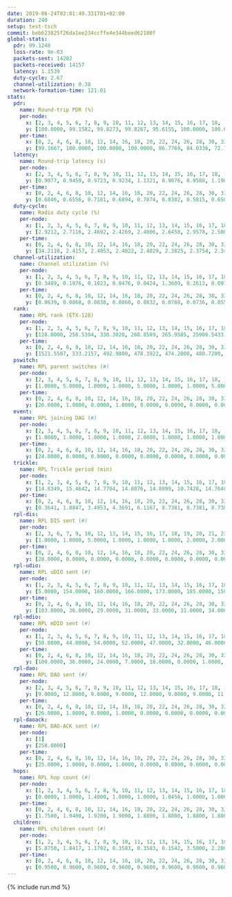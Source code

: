 ```yaml
---
date: 2019-06-24T02:01:49.331701+02:00
duration: 240
setup: test-tsch
commit: beb623825f26da1ee234ccffe4e344beed62100f
global-stats:
  pdr: 99.1248
  loss-rate: 9e-03
  packets-sent: 14282
  packets-received: 14157
  latency: 1.1539
  duty-cycle: 2.67
  channel-utilization: 0.38
  network-formation-time: 121.01
stats:
  pdr:
    name: Round-trip PDR (%)
    per-node:
      x: [2, 3, 4, 5, 6, 7, 8, 9, 10, 11, 12, 13, 14, 15, 16, 17, 18, 19, 20, 21, 22, 23, 24, 25]
      y: [100.0000, 99.1582, 99.8273, 99.8267, 95.6155, 100.0000, 100.0000, 99.5208, 99.8358, 100.0000, 99.3355, 96.4346, 100.0000, 99.4783, 100.0000, 99.3377, 99.1681, 96.6387, 98.4536, 100.0000, 99.6727, 99.1948, 99.1708, 98.3498]
    per-time:
      x: [0, 2, 4, 6, 8, 10, 12, 14, 16, 18, 20, 22, 24, 26, 28, 30, 32, 34, 36, 38, 40, 42, 44, 46, 48, 50, 52, 54, 56, 58, 60, 62, 64, 66, 68, 70, 72, 74, 76, 78, 80, 82, 84, 86, 88, 90, 92, 94, 96, 98, 100, 102, 104, 106, 108, 110, 112, 114, 116, 118, 120, 122, 124, 126, 128, 130, 132, 134, 136, 138, 140, 142, 144, 146, 148, 150, 152, 154, 156, 158, 160, 162, 164, 166, 168, 170, 172, 174, 176, 178, 180, 182, 184, 186, 188, 190, 192, 194, 196, 198, 200, 202, 204, 206, 208, 210, 212, 214, 216, 218, 220, 222, 224, 226, 228, 230, 232, 234, 236, 238]
      y: [99.1667, 100.0000, 100.0000, 100.0000, 86.7769, 84.0336, 72.7273, 87.3950, 90.0000, 95.0000, 100.0000, 97.5000, 99.1736, 100.0000, 97.5000, 95.0000, 96.6667, 95.8678, 100.0000, 100.0000, 100.0000, 100.0000, 100.0000, 100.0000, 100.0000, 100.0000, 100.0000, 100.0000, 100.0000, 100.0000, 100.0000, 100.0000, 100.0000, 100.0000, 100.0000, 100.0000, 100.0000, 100.0000, 100.0000, 100.0000, 100.0000, 100.0000, 100.0000, 100.0000, 100.0000, 100.0000, 100.0000, 100.0000, 100.0000, 100.0000, 100.0000, 100.0000, 100.0000, 100.0000, 100.0000, 100.0000, 100.0000, 100.0000, 100.0000, 100.0000, 100.0000, 100.0000, 100.0000, 100.0000, 100.0000, 100.0000, 100.0000, 100.0000, 100.0000, 100.0000, 100.0000, 100.0000, 100.0000, 100.0000, 100.0000, 100.0000, 100.0000, 100.0000, 100.0000, 100.0000, 100.0000, 100.0000, 100.0000, 100.0000, 100.0000, 100.0000, 100.0000, 100.0000, 100.0000, 100.0000, 100.0000, 100.0000, 100.0000, 100.0000, 100.0000, 100.0000, 100.0000, 99.1667, 100.0000, 100.0000, 100.0000, 100.0000, 100.0000, 100.0000, 100.0000, 100.0000, 100.0000, 100.0000, 100.0000, 100.0000, 100.0000, 100.0000, 100.0000, 100.0000, 100.0000, 100.0000, 100.0000, 100.0000, 100.0000, 100.0000]
  latency:
    name: Round-trip latency (s)
    per-node:
      x: [2, 3, 4, 5, 6, 7, 8, 9, 10, 11, 12, 13, 14, 15, 16, 17, 18, 19, 20, 21, 22, 23, 24, 25]
      y: [0.9077, 0.9459, 0.9723, 0.9234, 1.1321, 0.9076, 0.9588, 1.1907, 1.0373, 1.2173, 1.1173, 1.0181, 1.0307, 1.1176, 1.0668, 1.2536, 1.1836, 1.2839, 1.2246, 1.3378, 1.4068, 1.4588, 1.4160, 1.5095]
    per-time:
      x: [0, 2, 4, 6, 8, 10, 12, 14, 16, 18, 20, 22, 24, 26, 28, 30, 32, 34, 36, 38, 40, 42, 44, 46, 48, 50, 52, 54, 56, 58, 60, 62, 64, 66, 68, 70, 72, 74, 76, 78, 80, 82, 84, 86, 88, 90, 92, 94, 96, 98, 100, 102, 104, 106, 108, 110, 112, 114, 116, 118, 120, 122, 124, 126, 128, 130, 132, 134, 136, 138, 140, 142, 144, 146, 148, 150, 152, 154, 156, 158, 160, 162, 164, 166, 168, 170, 172, 174, 176, 178, 180, 182, 184, 186, 188, 190, 192, 194, 196, 198, 200, 202, 204, 206, 208, 210, 212, 214, 216, 218, 220, 222, 224, 226, 228, 230, 232, 234, 236, 238]
      y: [0.6846, 0.6556, 0.7181, 0.6894, 0.7874, 0.8302, 0.5815, 0.6507, 0.7433, 0.7663, 0.6254, 0.7825, 0.7083, 0.6886, 0.5943, 0.5944, 0.6439, 0.6673, 0.7108, 0.6845, 0.6494, 0.5610, 0.5842, 0.6886, 0.6973, 0.6936, 0.6887, 0.6489, 0.6028, 0.7660, 0.7078, 0.6634, 0.7310, 0.6486, 0.6873, 0.7869, 0.8378, 0.7402, 0.7176, 0.7051, 0.7316, 1.1225, 0.9312, 0.8338, 0.7199, 0.7169, 0.6877, 1.4602, 1.4297, 1.1568, 0.8948, 0.8499, 0.7740, 1.3531, 1.5060, 1.3227, 1.0881, 0.8626, 0.8612, 1.3163, 1.5317, 1.5291, 1.3548, 1.0870, 0.8592, 1.3585, 1.5474, 1.4764, 1.5163, 1.3883, 1.1860, 1.3506, 1.5848, 1.5285, 1.4980, 1.5125, 1.4578, 1.4504, 1.5367, 1.5148, 1.5117, 1.5136, 1.5347, 1.5444, 1.5288, 1.5406, 1.5545, 1.5585, 1.5718, 1.5312, 1.5235, 1.5456, 1.5482, 1.5816, 1.5253, 1.5204, 1.4991, 1.5871, 1.5192, 1.5742, 1.5542, 1.5174, 1.5593, 1.5104, 1.5489, 1.5832, 1.5985, 1.6049, 1.5734, 1.5650, 1.5452, 1.5524, 1.5166, 1.5273, 1.5725, 1.5329, 1.5136, 1.5622, 1.5775, 1.6396]
  duty-cycle:
    name: Radio duty cycle (%)
    per-node:
      x: [1, 2, 3, 4, 5, 6, 7, 8, 9, 10, 11, 12, 13, 14, 15, 16, 17, 18, 19, 20, 21, 22, 23, 24, 25]
      y: [2.9212, 2.7116, 2.4692, 2.4269, 2.4006, 2.6458, 2.9578, 2.5080, 2.5071, 2.4701, 2.5001, 2.4617, 2.8364, 2.4937, 2.7023, 2.7973, 2.6767, 2.7957, 2.7745, 2.8495, 2.7664, 2.8792, 2.6634, 2.6762, 2.9337]
    per-time:
      x: [0, 2, 4, 6, 8, 10, 12, 14, 16, 18, 20, 22, 24, 26, 28, 30, 32, 34, 36, 38, 40, 42, 44, 46, 48, 50, 52, 54, 56, 58, 60, 62, 64, 66, 68, 70, 72, 74, 76, 78, 80, 82, 84, 86, 88, 90, 92, 94, 96, 98, 100, 102, 104, 106, 108, 110, 112, 114, 116, 118, 120, 122, 124, 126, 128, 130, 132, 134, 136, 138, 140, 142, 144, 146, 148, 150, 152, 154, 156, 158, 160, 162, 164, 166, 168, 170, 172, 174, 176, 178, 180, 182, 184, 186, 188, 190, 192, 194, 196, 198, 200, 202, 204, 206, 208, 210, 212, 214, 216, 218, 220, 222, 224, 226, 228, 230, 232, 234, 236, 238]
      y: [34.2110, 2.4157, 2.4053, 2.4022, 2.4029, 2.3825, 2.3754, 2.3404, 2.3705, 2.3869, 2.4415, 2.4022, 2.4209, 2.4161, 3.0017, 2.5780, 2.3725, 2.4731, 2.4350, 2.4089, 2.3959, 2.3990, 2.3824, 2.3872, 2.3954, 2.4157, 2.4089, 2.3971, 2.3949, 2.3944, 2.3955, 2.3959, 2.3929, 2.4105, 2.3878, 2.3973, 2.3957, 2.3908, 2.3925, 2.4040, 2.3909, 2.3986, 2.4021, 2.4076, 2.4168, 2.3921, 2.3937, 2.3928, 2.4143, 2.4385, 2.4163, 2.4300, 2.4312, 2.4424, 2.4082, 2.4117, 2.4171, 2.4226, 2.4271, 2.3989, 2.3965, 2.4054, 2.4044, 2.4038, 2.3912, 2.3898, 2.4206, 2.4015, 2.3987, 2.3967, 2.4062, 2.4016, 2.3921, 2.4033, 2.3944, 2.3943, 2.4025, 2.3886, 2.4005, 2.3818, 2.3789, 2.3789, 2.3816, 2.3864, 2.3911, 2.3966, 2.3874, 2.3886, 2.3903, 2.3972, 2.3959, 2.3922, 2.4008, 2.3961, 2.3970, 2.3897, 2.3812, 2.3822, 2.3955, 2.3818, 2.3903, 2.3831, 2.3789, 2.4009, 2.3844, 2.3934, 2.3921, 2.3960, 2.3951, 2.3832, 2.3913, 2.4077, 2.3802, 2.3849, 2.3913, 2.3847, 2.3840, 2.3925, 2.3967, 2.3961]
  channel-utilization:
    name: Channel utilization (%)
    per-node:
      x: [1, 2, 3, 4, 5, 6, 7, 8, 9, 10, 11, 12, 13, 14, 15, 16, 17, 18, 19, 20, 21, 22, 23, 24, 25]
      y: [0.3489, 0.1976, 0.1023, 0.0476, 0.0424, 1.3609, 0.2613, 0.0973, 0.0382, 0.0356, 0.0342, 0.0363, 0.1455, 0.0322, 0.0687, 0.1416, 0.0355, 0.1013, 0.0351, 0.0519, 0.0413, 0.0418, 0.0318, 0.0310, 0.0327]
    per-time:
      x: [0, 2, 4, 6, 8, 10, 12, 14, 16, 18, 20, 22, 24, 26, 28, 30, 32, 34, 36, 38, 40, 42, 44, 46, 48, 50, 52, 54, 56, 58, 60, 62, 64, 66, 68, 70, 72, 74, 76, 78, 80, 82, 84, 86, 88, 90, 92, 94, 96, 98, 100, 102, 104, 106, 108, 110, 112, 114, 116, 118, 120, 122, 124, 126, 128, 130, 132, 134, 136, 138, 140, 142, 144, 146, 148, 150, 152, 154, 156, 158, 160, 162, 164, 166, 168, 170, 172, 174, 176, 178, 180, 182, 184, 186, 188, 190, 192, 194, 196, 198, 200, 202, 204, 206, 208, 210, 212, 214, 216, 218, 220, 222, 224, 226, 228, 230, 232, 234, 236, 238]
      y: [0.0639, 0.0868, 0.0838, 0.0860, 0.0832, 0.0788, 0.0736, 0.0551, 0.0685, 0.0812, 0.0946, 0.0829, 0.0907, 0.0890, 0.3470, 3.7672, 0.0331, 0.0961, 0.0864, 0.0859, 0.0787, 0.0838, 0.0746, 0.0800, 0.0813, 0.0913, 0.0849, 0.0833, 0.0834, 0.0823, 0.0814, 0.0813, 0.0815, 0.0893, 0.0772, 0.0833, 0.0835, 0.0811, 0.0799, 0.0876, 0.0826, 0.0814, 0.0869, 0.0871, 0.0885, 0.0807, 0.0823, 0.0810, 0.0908, 0.1028, 0.0980, 0.0926, 0.0959, 0.0978, 0.0928, 0.0893, 0.0924, 0.0914, 0.0892, 0.0869, 0.0811, 0.0857, 0.0856, 0.0817, 0.0813, 0.0802, 0.0906, 0.0866, 0.0807, 0.0811, 0.0864, 0.0855, 0.0813, 0.0862, 0.0818, 0.0806, 0.0843, 0.0789, 0.0835, 0.0772, 0.0761, 0.0756, 0.0768, 0.0797, 0.0802, 0.0829, 0.0780, 0.0795, 0.0819, 0.0834, 0.0845, 0.0824, 0.0844, 0.0794, 0.0822, 0.0800, 0.0762, 0.0766, 0.0826, 0.0753, 0.0794, 0.0758, 0.0742, 0.0822, 0.0763, 0.0800, 0.0814, 0.0820, 0.0832, 0.0772, 0.0800, 0.0850, 0.0758, 0.0778, 0.0820, 0.0800, 0.0778, 0.0829, 0.0840, 0.0838]
  rank:
    name: RPL rank (ETX-128)
    per-node:
      x: [1, 2, 3, 4, 5, 6, 7, 8, 9, 10, 11, 12, 13, 14, 15, 16, 17, 18, 19, 20, 21, 22, 23, 24, 25]
      y: [128.0000, 258.5394, 330.3020, 268.8589, 265.9585, 25986.5433, 279.4315, 280.9917, 450.1796, 409.4418, 435.1352, 941.1371, 403.7066, 433.4398, 441.1566, 434.1352, 785.2846, 535.3592, 539.0980, 576.8694, 565.4587, 583.4057, 670.6048, 669.6639, 685.5768]
    per-time:
      x: [0, 2, 4, 6, 8, 10, 12, 14, 16, 18, 20, 22, 24, 26, 28, 30, 32, 34, 36, 38, 40, 42, 44, 46, 48, 50, 52, 54, 56, 58, 60, 62, 64, 66, 68, 70, 72, 74, 76, 78, 80, 82, 84, 86, 88, 90, 92, 94, 96, 98, 100, 102, 104, 106, 108, 110, 112, 114, 116, 118, 120, 122, 124, 126, 128, 130, 132, 134, 136, 138, 140, 142, 144, 146, 148, 150, 152, 154, 156, 158, 160, 162, 164, 166, 168, 170, 172, 174, 176, 178, 180, 182, 184, 186, 188, 190, 192, 194, 196, 198, 200, 202, 204, 206, 208, 210, 212, 214, 216, 218, 220, 222, 224, 226, 228, 230, 232, 234, 236, 238]
      y: [1521.5507, 533.2157, 492.9800, 478.3922, 474.2000, 480.7200, 480.1600, 467.5400, 448.3400, 1654.3889, 1745.5294, 481.0769, 481.3529, 470.3846, 290.1454, 6590.5835, 59695.2949, 47366.4360, 1701.8431, 431.0800, 428.3529, 424.4000, 423.5200, 424.4000, 426.5490, 432.0392, 426.9200, 422.9400, 423.8800, 425.8400, 430.1731, 423.0400, 422.4000, 424.9000, 425.5200, 427.8400, 423.8400, 424.5000, 434.0000, 426.2745, 421.9600, 422.0400, 446.0588, 468.8200, 473.6226, 462.3200, 461.4600, 465.6923, 455.0000, 462.2115, 471.6000, 475.8627, 473.3400, 472.7115, 467.2692, 463.3462, 454.2200, 449.1698, 443.5000, 447.5098, 450.3600, 444.4118, 439.8824, 441.5000, 445.0000, 434.7885, 428.0800, 423.8200, 423.5200, 423.7600, 428.7800, 430.1765, 429.1800, 425.6863, 430.4314, 440.7736, 431.9600, 428.1000, 429.3000, 429.9200, 426.9020, 428.1538, 421.7000, 422.3000, 420.9804, 423.3800, 427.4400, 425.6000, 432.3137, 426.7800, 424.4902, 426.6800, 429.2778, 419.4600, 419.5800, 422.9200, 423.1961, 419.9400, 427.5600, 427.0196, 416.9400, 417.9200, 416.9200, 413.9600, 413.9200, 413.8000, 414.9423, 412.2200, 421.5385, 413.4800, 417.3529, 415.1800, 419.0400, 417.0196, 422.5200, 423.5000, 422.1176, 428.6471, 420.6400, 424.6800]
  pswitch:
    name: RPL parent switches (#)
    per-node:
      x: [2, 3, 4, 5, 6, 7, 8, 9, 10, 11, 12, 13, 14, 15, 16, 17, 18, 19, 20, 21, 22, 23, 24, 25]
      y: [1.0000, 5.0000, 1.0000, 1.0000, 5.0000, 1.0000, 1.0000, 5.0000, 9.0000, 4.0000, 7.0000, 2.0000, 1.0000, 9.0000, 4.0000, 6.0000, 5.0000, 6.0000, 6.0000, 3.0000, 5.0000, 9.0000, 5.0000, 2.0000]
    per-time:
      x: [0, 2, 4, 6, 8, 10, 12, 14, 16, 18, 20, 22, 24, 26, 28, 30, 32, 34, 36, 38, 40, 42, 44, 46, 48, 50, 52, 54, 56, 58, 60, 62, 64, 66, 68, 70, 72, 74, 76, 78, 80, 82, 84, 86, 88, 90, 92, 94, 96, 98, 100, 102, 104, 106, 108, 110, 112, 114, 116, 118, 120, 122, 124, 126, 128, 130, 132, 134, 136, 138, 140, 142, 144, 146, 148, 150, 152, 154, 156, 158, 160, 162, 164, 166, 168, 170, 172, 174, 176, 178, 180, 182, 184, 186, 188, 190, 192, 194, 196, 198, 200, 202, 204, 206, 208, 210, 212, 214, 216, 218, 220, 222, 224, 226, 228, 230, 232, 234]
      y: [26.0000, 1.0000, 0.0000, 1.0000, 0.0000, 0.0000, 0.0000, 0.0000, 0.0000, 3.0000, 1.0000, 2.0000, 1.0000, 2.0000, 1.0000, 3.0000, 1.0000, 0.0000, 1.0000, 0.0000, 1.0000, 0.0000, 0.0000, 0.0000, 1.0000, 1.0000, 0.0000, 0.0000, 0.0000, 0.0000, 2.0000, 0.0000, 0.0000, 0.0000, 0.0000, 0.0000, 0.0000, 0.0000, 2.0000, 1.0000, 0.0000, 0.0000, 1.0000, 0.0000, 3.0000, 0.0000, 0.0000, 2.0000, 1.0000, 2.0000, 0.0000, 1.0000, 0.0000, 2.0000, 2.0000, 2.0000, 0.0000, 3.0000, 0.0000, 1.0000, 0.0000, 1.0000, 1.0000, 0.0000, 2.0000, 2.0000, 0.0000, 0.0000, 0.0000, 0.0000, 0.0000, 1.0000, 0.0000, 1.0000, 1.0000, 3.0000, 0.0000, 0.0000, 0.0000, 0.0000, 1.0000, 2.0000, 0.0000, 0.0000, 1.0000, 0.0000, 0.0000, 0.0000, 1.0000, 0.0000, 1.0000, 0.0000, 4.0000, 0.0000, 0.0000, 0.0000, 1.0000, 0.0000, 0.0000, 1.0000, 0.0000, 0.0000, 0.0000, 0.0000, 0.0000, 0.0000, 2.0000, 0.0000, 2.0000, 0.0000, 1.0000, 0.0000, 0.0000, 1.0000, 0.0000, 0.0000, 1.0000, 1.0000]
  event:
    name: RPL joining DAG (#)
    per-node:
      x: [2, 3, 4, 5, 6, 7, 8, 9, 10, 11, 12, 13, 14, 15, 16, 17, 18, 19, 20, 21, 22, 23, 24, 25]
      y: [1.0000, 1.0000, 1.0000, 1.0000, 2.0000, 1.0000, 1.0000, 1.0000, 1.0000, 1.0000, 1.0000, 1.0000, 1.0000, 1.0000, 1.0000, 1.0000, 1.0000, 1.0000, 1.0000, 1.0000, 1.0000, 1.0000, 1.0000, 1.0000]
    per-time:
      x: [0, 2, 4, 6, 8, 10, 12, 14, 16, 18, 20, 22, 24, 26, 28, 30, 32, 34, 36]
      y: [24.0000, 0.0000, 0.0000, 0.0000, 0.0000, 0.0000, 0.0000, 0.0000, 0.0000, 0.0000, 0.0000, 0.0000, 0.0000, 0.0000, 0.0000, 0.0000, 0.0000, 0.0000, 1.0000]
  trickle:
    name: RPL Trickle period (min)
    per-node:
      x: [1, 2, 3, 4, 5, 6, 7, 8, 9, 10, 11, 12, 13, 14, 15, 16, 17, 18, 19, 20, 21, 22, 23, 24, 25]
      y: [14.8349, 15.4642, 14.7704, 14.8076, 14.8099, 10.7428, 14.7640, 14.7731, 14.6673, 14.7919, 15.5393, 14.8053, 14.7321, 16.5299, 14.7807, 14.7389, 14.6898, 14.7364, 16.5916, 16.5548, 16.5987, 16.5510, 16.6023, 16.6059, 16.5251]
    per-time:
      x: [0, 2, 4, 6, 8, 10, 12, 14, 16, 18, 20, 22, 24, 26, 28, 30, 32, 34, 36, 38, 40, 42, 44, 46, 48, 50, 52, 54, 56, 58, 60, 62, 64, 66, 68, 70, 72, 74, 76, 78, 80, 82, 84, 86, 88, 90, 92, 94, 96, 98, 100, 102, 104, 106, 108, 110, 112, 114, 116, 118, 120, 122, 124, 126, 128, 130, 132, 134, 136, 138, 140, 142, 144, 146, 148, 150, 152, 154, 156, 158, 160, 162, 164, 166, 168, 170, 172, 174, 176, 178, 180, 182, 184, 186, 188, 190, 192, 194, 196, 198, 200, 202, 204, 206, 208, 210, 212, 214, 216, 218, 220, 222, 224, 226, 228, 230, 232, 234, 236, 238]
      y: [0.3641, 1.8847, 3.4953, 4.3691, 6.1167, 8.7381, 8.7381, 8.7381, 9.2624, 16.9908, 8.5481, 8.9272, 9.4235, 9.9144, 16.6626, 15.3371, 1.3981, 3.2816, 6.1534, 7.0560, 8.4383, 8.5634, 10.1362, 11.5343, 11.4795, 11.4795, 14.3305, 17.3015, 17.4763, 17.4763, 17.4763, 17.4763, 17.4763, 17.4763, 17.4763, 17.4763, 17.4763, 17.4763, 17.4763, 17.4763, 17.4763, 17.4763, 17.4763, 17.4763, 17.4763, 17.4763, 17.4763, 17.4763, 17.4763, 17.4763, 17.4763, 17.4763, 17.4763, 17.4763, 17.4763, 17.4763, 17.4763, 17.4763, 17.4763, 17.4763, 17.4763, 17.4763, 17.4763, 17.4763, 17.4763, 17.4763, 17.4763, 17.4763, 17.4763, 17.4763, 17.4763, 17.4763, 17.4763, 17.4763, 17.4763, 17.4763, 17.4763, 17.4763, 17.4763, 17.4763, 17.4763, 17.4763, 17.4763, 17.4763, 17.4763, 17.4763, 17.4763, 17.4763, 17.4763, 17.4763, 17.4763, 17.4763, 17.4763, 17.4763, 17.4763, 17.4763, 17.4763, 17.4763, 17.4763, 17.4763, 17.4763, 17.4763, 17.4763, 17.4763, 17.4763, 17.4763, 17.4763, 17.4763, 17.4763, 17.4763, 17.4763, 17.4763, 17.4763, 17.4763, 17.4763, 17.4763, 17.4763, 17.4763, 17.4763, 17.4763]
  rpl-dis:
    name: RPL DIS sent (#)
    per-node:
      x: [2, 3, 6, 7, 9, 10, 12, 13, 14, 15, 16, 17, 18, 19, 20, 21, 22, 23, 24, 25]
      y: [1.0000, 1.0000, 5.0000, 1.0000, 1.0000, 1.0000, 2.0000, 2.0000, 1.0000, 1.0000, 2.0000, 1.0000, 1.0000, 2.0000, 3.0000, 1.0000, 3.0000, 1.0000, 2.0000, 2.0000]
    per-time:
      x: [0, 2, 4, 6, 8, 10, 12, 14, 16, 18, 20, 22, 24, 26, 28, 30, 32, 34, 36]
      y: [28.0000, 0.0000, 0.0000, 0.0000, 0.0000, 0.0000, 0.0000, 0.0000, 0.0000, 0.0000, 1.0000, 0.0000, 0.0000, 0.0000, 0.0000, 1.0000, 1.0000, 2.0000, 1.0000]
  rpl-udio:
    name: RPL uDIO sent (#)
    per-node:
      x: [1, 2, 3, 4, 5, 6, 7, 8, 9, 10, 11, 12, 13, 14, 15, 16, 17, 18, 19, 20, 21, 22, 23, 24, 25]
      y: [5.0000, 154.0000, 160.0000, 166.0000, 173.0000, 185.0000, 150.0000, 146.0000, 165.0000, 168.0000, 159.0000, 171.0000, 160.0000, 165.0000, 166.0000, 158.0000, 164.0000, 164.0000, 168.0000, 170.0000, 172.0000, 170.0000, 174.0000, 168.0000, 163.0000]
    per-time:
      x: [0, 2, 4, 6, 8, 10, 12, 14, 16, 18, 20, 22, 24, 26, 28, 30, 32, 34, 36, 38, 40, 42, 44, 46, 48, 50, 52, 54, 56, 58, 60, 62, 64, 66, 68, 70, 72, 74, 76, 78, 80, 82, 84, 86, 88, 90, 92, 94, 96, 98, 100, 102, 104, 106, 108, 110, 112, 114, 116, 118, 120, 122, 124, 126, 128, 130, 132, 134, 136, 138, 140, 142, 144, 146, 148, 150, 152, 154, 156, 158, 160, 162, 164, 166, 168, 170, 172, 174, 176, 178, 180, 182, 184, 186, 188, 190, 192, 194, 196, 198, 200, 202, 204, 206, 208, 210, 212, 214, 216, 218, 220, 222, 224, 226, 228, 230, 232, 234, 236, 238, 240]
      y: [103.0000, 36.0000, 29.0000, 31.0000, 33.0000, 31.0000, 34.0000, 36.0000, 36.0000, 28.0000, 32.0000, 39.0000, 30.0000, 35.0000, 46.0000, 36.0000, 34.0000, 38.0000, 38.0000, 29.0000, 29.0000, 35.0000, 31.0000, 31.0000, 30.0000, 36.0000, 31.0000, 30.0000, 33.0000, 32.0000, 36.0000, 30.0000, 29.0000, 31.0000, 36.0000, 34.0000, 29.0000, 31.0000, 32.0000, 35.0000, 34.0000, 34.0000, 36.0000, 32.0000, 37.0000, 31.0000, 32.0000, 33.0000, 30.0000, 36.0000, 31.0000, 29.0000, 35.0000, 30.0000, 32.0000, 33.0000, 31.0000, 34.0000, 30.0000, 31.0000, 35.0000, 32.0000, 32.0000, 32.0000, 30.0000, 32.0000, 33.0000, 33.0000, 32.0000, 31.0000, 34.0000, 34.0000, 27.0000, 31.0000, 31.0000, 34.0000, 34.0000, 36.0000, 29.0000, 28.0000, 29.0000, 33.0000, 32.0000, 31.0000, 31.0000, 30.0000, 32.0000, 31.0000, 32.0000, 29.0000, 36.0000, 34.0000, 33.0000, 31.0000, 35.0000, 30.0000, 31.0000, 35.0000, 30.0000, 36.0000, 30.0000, 32.0000, 32.0000, 38.0000, 29.0000, 31.0000, 33.0000, 33.0000, 34.0000, 31.0000, 30.0000, 32.0000, 30.0000, 32.0000, 34.0000, 29.0000, 34.0000, 27.0000, 38.0000, 27.0000, 1.0000]
  rpl-mdio:
    name: RPL mDIO sent (#)
    per-node:
      x: [1, 2, 3, 4, 5, 6, 7, 8, 9, 10, 11, 12, 13, 14, 15, 16, 17, 18, 19, 20, 21, 22, 23, 24, 25]
      y: [50.0000, 44.0000, 54.0000, 52.0000, 47.0000, 32.0000, 46.0000, 49.0000, 48.0000, 50.0000, 36.0000, 47.0000, 44.0000, 20.0000, 48.0000, 47.0000, 44.0000, 38.0000, 20.0000, 21.0000, 21.0000, 20.0000, 20.0000, 20.0000, 20.0000]
    per-time:
      x: [0, 2, 4, 6, 8, 10, 12, 14, 16, 18, 20, 22, 24, 26, 28, 30, 32, 34, 36, 38, 40, 42, 44, 46, 48, 50, 52, 54, 56, 58, 60, 62, 64, 66, 68, 70, 72, 74, 76, 78, 80, 82, 84, 86, 88, 90, 92, 94, 96, 98, 100, 102, 104, 106, 108, 110, 112, 114, 116, 118, 120, 122, 124, 126, 128, 130, 132, 134, 136, 138, 140, 142, 144, 146, 148, 150, 152, 154, 156, 158, 160, 162, 164, 166, 168, 170, 172, 174, 176, 178, 180, 182, 184, 186, 188, 190, 192, 194, 196, 198, 200, 202, 204, 206, 208, 210, 212, 214, 216, 218, 220, 222, 224, 226, 228, 230, 232, 234, 236, 238, 240]
      y: [100.0000, 36.0000, 24.0000, 7.0000, 18.0000, 0.0000, 1.0000, 10.0000, 14.0000, 0.0000, 56.0000, 14.0000, 14.0000, 7.0000, 11.0000, 3.0000, 100.0000, 107.0000, 81.0000, 18.0000, 12.0000, 10.0000, 7.0000, 2.0000, 5.0000, 11.0000, 7.0000, 0.0000, 0.0000, 0.0000, 0.0000, 6.0000, 5.0000, 6.0000, 6.0000, 2.0000, 0.0000, 0.0000, 0.0000, 0.0000, 5.0000, 5.0000, 5.0000, 7.0000, 3.0000, 0.0000, 0.0000, 0.0000, 2.0000, 6.0000, 8.0000, 5.0000, 3.0000, 1.0000, 0.0000, 0.0000, 0.0000, 4.0000, 8.0000, 4.0000, 4.0000, 5.0000, 0.0000, 0.0000, 0.0000, 0.0000, 8.0000, 8.0000, 3.0000, 4.0000, 2.0000, 0.0000, 0.0000, 0.0000, 3.0000, 5.0000, 4.0000, 6.0000, 7.0000, 0.0000, 0.0000, 0.0000, 0.0000, 0.0000, 5.0000, 6.0000, 8.0000, 6.0000, 0.0000, 0.0000, 0.0000, 0.0000, 6.0000, 8.0000, 4.0000, 5.0000, 2.0000, 0.0000, 0.0000, 0.0000, 0.0000, 4.0000, 4.0000, 7.0000, 3.0000, 7.0000, 0.0000, 0.0000, 0.0000, 0.0000, 4.0000, 11.0000, 4.0000, 6.0000, 0.0000, 0.0000, 0.0000, 0.0000, 4.0000, 8.0000, 1.0000]
  rpl-dao:
    name: RPL DAO sent (#)
    per-node:
      x: [2, 3, 4, 5, 6, 7, 8, 9, 10, 11, 12, 13, 14, 15, 16, 17, 18, 19, 20, 21, 22, 23, 24, 25]
      y: [9.0000, 12.0000, 9.0000, 9.0000, 12.0000, 9.0000, 9.0000, 11.0000, 12.0000, 10.0000, 15.0000, 10.0000, 9.0000, 13.0000, 11.0000, 12.0000, 10.0000, 12.0000, 11.0000, 11.0000, 11.0000, 13.0000, 11.0000, 9.0000]
    per-time:
      x: [0, 2, 4, 6, 8, 10, 12, 14, 16, 18, 20, 22, 24, 26, 28, 30, 32, 34, 36, 38, 40, 42, 44, 46, 48, 50, 52, 54, 56, 58, 60, 62, 64, 66, 68, 70, 72, 74, 76, 78, 80, 82, 84, 86, 88, 90, 92, 94, 96, 98, 100, 102, 104, 106, 108, 110, 112, 114, 116, 118, 120, 122, 124, 126, 128, 130, 132, 134, 136, 138, 140, 142, 144, 146, 148, 150, 152, 154, 156, 158, 160, 162, 164, 166, 168, 170, 172, 174, 176, 178, 180, 182, 184, 186, 188, 190, 192, 194, 196, 198, 200, 202, 204, 206, 208, 210, 212, 214, 216, 218, 220, 222, 224, 226, 228, 230, 232, 234, 236]
      y: [26.0000, 1.0000, 0.0000, 1.0000, 0.0000, 0.0000, 0.0000, 0.0000, 0.0000, 7.0000, 1.0000, 2.0000, 1.0000, 2.0000, 18.0000, 3.0000, 1.0000, 0.0000, 1.0000, 0.0000, 1.0000, 0.0000, 0.0000, 0.0000, 2.0000, 2.0000, 2.0000, 1.0000, 9.0000, 5.0000, 2.0000, 1.0000, 1.0000, 0.0000, 1.0000, 0.0000, 0.0000, 0.0000, 4.0000, 3.0000, 2.0000, 1.0000, 5.0000, 5.0000, 5.0000, 0.0000, 1.0000, 2.0000, 1.0000, 3.0000, 0.0000, 1.0000, 1.0000, 5.0000, 2.0000, 2.0000, 4.0000, 7.0000, 2.0000, 1.0000, 0.0000, 2.0000, 1.0000, 1.0000, 2.0000, 2.0000, 0.0000, 2.0000, 1.0000, 2.0000, 1.0000, 9.0000, 2.0000, 2.0000, 1.0000, 5.0000, 0.0000, 1.0000, 1.0000, 1.0000, 2.0000, 2.0000, 1.0000, 0.0000, 1.0000, 8.0000, 1.0000, 2.0000, 2.0000, 2.0000, 3.0000, 1.0000, 4.0000, 1.0000, 0.0000, 1.0000, 3.0000, 0.0000, 0.0000, 6.0000, 3.0000, 2.0000, 0.0000, 2.0000, 1.0000, 2.0000, 3.0000, 0.0000, 3.0000, 1.0000, 2.0000, 1.0000, 0.0000, 3.0000, 6.0000, 1.0000, 2.0000, 2.0000, 2.0000]
  rpl-daoack:
    name: RPL DAO-ACK sent (#)
    per-node:
      x: [1]
      y: [258.0000]
    per-time:
      x: [0, 2, 4, 6, 8, 10, 12, 14, 16, 18, 20, 22, 24, 26, 28, 30, 32, 34, 36, 38, 40, 42, 44, 46, 48, 50, 52, 54, 56, 58, 60, 62, 64, 66, 68, 70, 72, 74, 76, 78, 80, 82, 84, 86, 88, 90, 92, 94, 96, 98, 100, 102, 104, 106, 108, 110, 112, 114, 116, 118, 120, 122, 124, 126, 128, 130, 132, 134, 136, 138, 140, 142, 144, 146, 148, 150, 152, 154, 156, 158, 160, 162, 164, 166, 168, 170, 172, 174, 176, 178, 180, 182, 184, 186, 188, 190, 192, 194, 196, 198, 200, 202, 204, 206, 208, 210, 212, 214, 216, 218, 220, 222, 224, 226, 228, 230, 232, 234, 236]
      y: [25.0000, 1.0000, 0.0000, 1.0000, 0.0000, 0.0000, 0.0000, 0.0000, 0.0000, 7.0000, 1.0000, 2.0000, 1.0000, 2.0000, 17.0000, 3.0000, 1.0000, 0.0000, 1.0000, 0.0000, 1.0000, 0.0000, 0.0000, 0.0000, 2.0000, 2.0000, 2.0000, 1.0000, 9.0000, 5.0000, 2.0000, 1.0000, 1.0000, 0.0000, 1.0000, 0.0000, 0.0000, 0.0000, 4.0000, 3.0000, 2.0000, 1.0000, 5.0000, 5.0000, 5.0000, 0.0000, 1.0000, 2.0000, 1.0000, 3.0000, 0.0000, 1.0000, 1.0000, 5.0000, 2.0000, 2.0000, 4.0000, 7.0000, 2.0000, 1.0000, 0.0000, 2.0000, 1.0000, 1.0000, 2.0000, 2.0000, 0.0000, 2.0000, 1.0000, 2.0000, 1.0000, 9.0000, 2.0000, 2.0000, 1.0000, 5.0000, 0.0000, 1.0000, 1.0000, 1.0000, 2.0000, 2.0000, 1.0000, 0.0000, 1.0000, 8.0000, 1.0000, 2.0000, 2.0000, 2.0000, 3.0000, 1.0000, 4.0000, 1.0000, 0.0000, 1.0000, 3.0000, 0.0000, 0.0000, 6.0000, 3.0000, 2.0000, 0.0000, 2.0000, 1.0000, 2.0000, 3.0000, 0.0000, 3.0000, 1.0000, 2.0000, 1.0000, 0.0000, 3.0000, 6.0000, 1.0000, 2.0000, 2.0000, 2.0000]
  hops:
    name: RPL hop count (#)
    per-node:
      x: [1, 2, 3, 4, 5, 6, 7, 8, 9, 10, 11, 12, 13, 14, 15, 16, 17, 18, 19, 20, 21, 22, 23, 24, 25]
      y: [0.0000, 1.0000, 1.4000, 1.0000, 1.0000, 1.8458, 1.0000, 1.0000, 2.0000, 1.9458, 2.0458, 1.9333, 2.0000, 2.0000, 2.0669, 2.0500, 2.5774, 2.7824, 3.0000, 3.0669, 3.0669, 3.0921, 3.8912, 3.8159, 3.9540]
    per-time:
      x: [0, 2, 4, 6, 8, 10, 12, 14, 16, 18, 20, 22, 24, 26, 28, 30, 32, 34, 36, 38, 40, 42, 44, 46, 48, 50, 52, 54, 56, 58, 60, 62, 64, 66, 68, 70, 72, 74, 76, 78, 80, 82, 84, 86, 88, 90, 92, 94, 96, 98, 100, 102, 104, 106, 108, 110, 112, 114, 116, 118, 120, 122, 124, 126, 128, 130, 132, 134, 136, 138, 140, 142, 144, 146, 148, 150, 152, 154, 156, 158, 160, 162, 164, 166, 168, 170, 172, 174, 176, 178, 180, 182, 184, 186, 188, 190, 192, 194, 196, 198, 200, 202, 204, 206, 208, 210, 212, 214, 216, 218, 220, 222, 224, 226, 228, 230, 232, 234, 236, 238]
      y: [1.7500, 1.9400, 1.9200, 1.9000, 1.8800, 1.8800, 1.8800, 1.8800, 1.8800, 1.9000, 2.0000, 2.0000, 2.0000, 2.2400, 2.2400, 2.2200, 2.2000, 2.1200, 2.1400, 2.1600, 2.1600, 2.1600, 2.1600, 2.1600, 2.1600, 2.1800, 2.2000, 2.2000, 2.2000, 2.2000, 2.2000, 2.2000, 2.2000, 2.2000, 2.2000, 2.2000, 2.2000, 2.2000, 2.2000, 2.2000, 2.2000, 2.2000, 2.2000, 2.2000, 2.2000, 2.2000, 2.2000, 2.2000, 2.2800, 2.2600, 2.2400, 2.3800, 2.5200, 2.4800, 2.4400, 2.3800, 2.3200, 2.3200, 2.3200, 2.2800, 2.2400, 2.2000, 2.2000, 2.2000, 2.2000, 2.2000, 2.2000, 2.2000, 2.2000, 2.2000, 2.2000, 2.2000, 2.2000, 2.1800, 2.1600, 2.1600, 2.1600, 2.1600, 2.1600, 2.1600, 2.1600, 2.1600, 2.1200, 2.1200, 2.1200, 2.1200, 2.1200, 2.1200, 2.1200, 2.1200, 2.1200, 2.1200, 2.1200, 2.1200, 2.1200, 2.1200, 2.0600, 2.0000, 2.0000, 2.0000, 2.0000, 2.0000, 2.0000, 2.0000, 2.0000, 2.0000, 2.0000, 2.0000, 1.9600, 1.9600, 2.1200, 2.1200, 2.1200, 2.1200, 2.1200, 2.1200, 2.1200, 2.1200, 2.1200, 2.1200]
  children:
    name: RPL children count (#)
    per-node:
      x: [1, 2, 3, 4, 5, 6, 7, 8, 9, 10, 11, 12, 13, 14, 15, 16, 17, 18, 19, 20, 21, 22, 23, 24, 25]
      y: [5.8750, 1.8417, 1.1792, 0.3583, 0.3583, 0.1542, 3.5000, 2.2000, 0.0000, 0.0500, 0.0000, 0.0500, 1.8792, 0.0000, 0.6485, 2.6917, 0.0000, 1.9414, 0.1088, 0.6151, 0.2176, 0.3054, 0.0000, 0.0000, 0.0000]
    per-time:
      x: [0, 2, 4, 6, 8, 10, 12, 14, 16, 18, 20, 22, 24, 26, 28, 30, 32, 34, 36, 38, 40, 42, 44, 46, 48, 50, 52, 54, 56, 58, 60, 62, 64, 66, 68, 70, 72, 74, 76, 78, 80, 82, 84, 86, 88, 90, 92, 94, 96, 98, 100, 102, 104, 106, 108, 110, 112, 114, 116, 118, 120, 122, 124, 126, 128, 130, 132, 134, 136, 138, 140, 142, 144, 146, 148, 150, 152, 154, 156, 158, 160, 162, 164, 166, 168, 170, 172, 174, 176, 178, 180, 182, 184, 186, 188, 190, 192, 194, 196, 198, 200, 202, 204, 206, 208, 210, 212, 214, 216, 218, 220, 222, 224, 226, 228, 230, 232, 234, 236, 238]
      y: [0.9500, 0.9600, 0.9600, 0.9600, 0.9600, 0.9600, 0.9600, 0.9600, 0.9600, 0.9600, 0.9600, 0.9600, 0.9600, 0.9600, 0.9600, 0.9600, 0.9600, 0.9600, 0.9600, 0.9600, 0.9600, 0.9600, 0.9600, 0.9600, 0.9600, 0.9600, 0.9600, 0.9600, 0.9600, 0.9600, 0.9600, 0.9600, 0.9600, 0.9600, 0.9600, 0.9600, 0.9600, 0.9600, 0.9600, 0.9600, 0.9600, 0.9600, 0.9600, 0.9600, 0.9600, 0.9600, 0.9600, 0.9600, 0.9600, 0.9600, 0.9600, 0.9600, 0.9600, 0.9600, 0.9600, 0.9600, 0.9600, 0.9600, 0.9600, 0.9600, 0.9600, 0.9600, 0.9600, 0.9600, 0.9600, 0.9600, 0.9600, 0.9600, 0.9600, 0.9600, 0.9600, 0.9600, 0.9600, 0.9600, 0.9600, 0.9600, 0.9600, 0.9600, 0.9600, 0.9600, 0.9600, 0.9600, 0.9600, 0.9600, 0.9600, 0.9600, 0.9600, 0.9600, 0.9600, 0.9600, 0.9600, 0.9600, 0.9600, 0.9600, 0.9600, 0.9600, 0.9600, 0.9600, 0.9600, 0.9600, 0.9600, 0.9600, 0.9600, 0.9600, 0.9600, 0.9600, 0.9600, 0.9600, 0.9600, 0.9600, 0.9600, 0.9600, 0.9600, 0.9600, 0.9600, 0.9600, 0.9600, 0.9600, 0.9600, 0.9600]
---
```


{% include run.md %}
